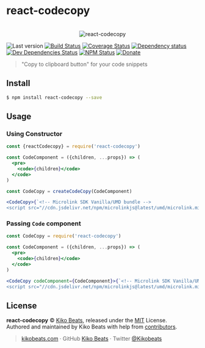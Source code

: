# react-codecopy

<p align="center">
  <br>
  <img src="demo" alt="react-codecopy">
  <br>
</p>

![Last version](https://img.shields.io/github/tag/Kikobeats/react-codecopy.svg?style=flat-square)
[![Build Status](https://img.shields.io/travis/Kikobeats/react-codecopy/master.svg?style=flat-square)](https://travis-ci.org/Kikobeats/react-codecopy)
[![Coverage Status](https://img.shields.io/coveralls/Kikobeats/react-codecopy.svg?style=flat-square)](https://coveralls.io/github/Kikobeats/react-codecopy)
[![Dependency status](https://img.shields.io/david/Kikobeats/react-codecopy.svg?style=flat-square)](https://david-dm.org/Kikobeats/react-codecopy)
[![Dev Dependencies Status](https://img.shields.io/david/dev/Kikobeats/react-codecopy.svg?style=flat-square)](https://david-dm.org/Kikobeats/react-codecopy#info=devDependencies)
[![NPM Status](https://img.shields.io/npm/dm/react-codecopy.svg?style=flat-square)](https://www.npmjs.org/package/react-codecopy)
[![Donate](https://img.shields.io/badge/donate-paypal-blue.svg?style=flat-square)](https://paypal.me/Kikobeats)

> "Copy to clipboard button" for your code snippets


## Install

```bash
$ npm install react-codecopy --save
```

## Usage

### Using Constructor

```jsx
const {reactCodecopy} = require('react-codecopy')

const CodeComponent = ({children, ...props}) => (
  <pre>
    <code>{children}</code>
  </code>
)

const CodeCopy = createCodeCopy(CodeComponent)

<CodeCopy>{`<!-- Microlink SDK Vanilla/UMD bundle -->
<script src="//cdn.jsdelivr.net/npm/microlinkjs@latest/umd/microlink.min.js"></script>`}</CodeCopy>
```

### Passing `Code` component

```jsx
const CodeCopy = require('react-codecopy')

const CodeComponent = ({children, ...props}) => (
  <pre>
    <code>{children}</code>
  </code>
)

<CodeCopy codeComponent={CodeComponent}>{`<!-- Microlink SDK Vanilla/UMD bundle -->
<script src="//cdn.jsdelivr.net/npm/microlinkjs@latest/umd/microlink.min.js"></script>`}</CodeCopy>
```

## License

**react-codecopy** © [Kiko Beats](https://kikobeats.com), released under the [MIT](https://github.com/Kikobeats/react-codecopy/blob/master/LICENSE.md) License.<br>
Authored and maintained by Kiko Beats with help from [contributors](https://github.com/Kikobeats/react-codecopy/contributors).

> [kikobeats.com](https://kikobeats.com) · GitHub [Kiko Beats](https://github.com/Kikobeats) · Twitter [@Kikobeats](https://twitter.com/Kikobeats)
